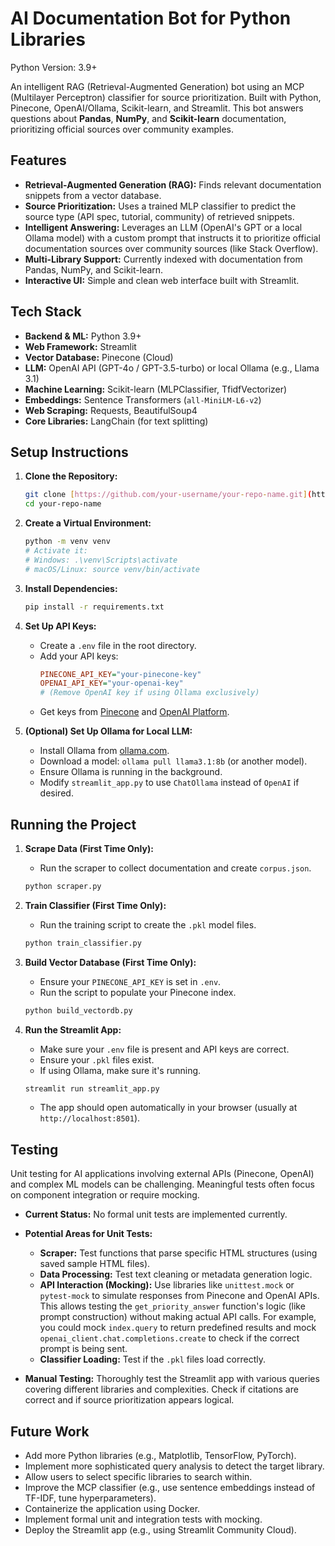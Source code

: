 # AI Documentation Bot for Python Libraries

Python Version: 3.9+

An intelligent RAG (Retrieval-Augmented Generation) bot using an MCP (Multilayer Perceptron) classifier for source prioritization. Built with Python, Pinecone, OpenAI/Ollama, Scikit-learn, and Streamlit. This bot answers questions about **Pandas**, **NumPy**, and **Scikit-learn** documentation, prioritizing official sources over community examples.

## Features

* **Retrieval-Augmented Generation (RAG):** Finds relevant documentation snippets from a vector database.
* **Source Prioritization:** Uses a trained MLP classifier to predict the source type (API spec, tutorial, community) of retrieved snippets.
* **Intelligent Answering:** Leverages an LLM (OpenAI's GPT or a local Ollama model) with a custom prompt that instructs it to prioritize official documentation sources over community sources (like Stack Overflow).
* **Multi-Library Support:** Currently indexed with documentation from Pandas, NumPy, and Scikit-learn.
* **Interactive UI:** Simple and clean web interface built with Streamlit.

## Tech Stack

* **Backend & ML:** Python 3.9+
* **Web Framework:** Streamlit
* **Vector Database:** Pinecone (Cloud)
* **LLM:** OpenAI API (GPT-4o / GPT-3.5-turbo) or local Ollama (e.g., Llama 3.1)
* **Machine Learning:** Scikit-learn (MLPClassifier, TfidfVectorizer)
* **Embeddings:** Sentence Transformers (`all-MiniLM-L6-v2`)
* **Web Scraping:** Requests, BeautifulSoup4
* **Core Libraries:** LangChain (for text splitting)

## Setup Instructions

1.  **Clone the Repository:**
    ```bash
    git clone [https://github.com/your-username/your-repo-name.git](https://github.com/your-username/your-repo-name.git)
    cd your-repo-name
    ```

2.  **Create a Virtual Environment:**
    ```bash
    python -m venv venv
    # Activate it:
    # Windows: .\venv\Scripts\activate
    # macOS/Linux: source venv/bin/activate
    ```

3.  **Install Dependencies:**
    ```bash
    pip install -r requirements.txt
    ```

4.  **Set Up API Keys:**
    * Create a `.env` file in the root directory.
    * Add your API keys:
        ```ini
        PINECONE_API_KEY="your-pinecone-key"
        OPENAI_API_KEY="your-openai-key"
        # (Remove OpenAI key if using Ollama exclusively)
        ```
    * Get keys from [Pinecone](https://app.pinecone.io/) and [OpenAI Platform](https://platform.openai.com/).

5.  **(Optional) Set Up Ollama for Local LLM:**
    * Install Ollama from [ollama.com](https://ollama.com/download).
    * Download a model: `ollama pull llama3.1:8b` (or another model).
    * Ensure Ollama is running in the background.
    * Modify `streamlit_app.py` to use `ChatOllama` instead of `OpenAI` if desired.

## Running the Project

1.  **Scrape Data (First Time Only):**
    * Run the scraper to collect documentation and create `corpus.json`.
    ```bash
    python scraper.py
    ```

2.  **Train Classifier (First Time Only):**
    * Run the training script to create the `.pkl` model files.
    ```bash
    python train_classifier.py
    ```

3.  **Build Vector Database (First Time Only):**
    * Ensure your `PINECONE_API_KEY` is set in `.env`.
    * Run the script to populate your Pinecone index.
    ```bash
    python build_vectordb.py
    ```

4.  **Run the Streamlit App:**
    * Make sure your `.env` file is present and API keys are correct.
    * Ensure your `.pkl` files exist.
    * If using Ollama, make sure it's running.
    ```bash
    streamlit run streamlit_app.py
    ```
    * The app should open automatically in your browser (usually at `http://localhost:8501`).

## Testing

Unit testing for AI applications involving external APIs (Pinecone, OpenAI) and complex ML models can be challenging. Meaningful tests often focus on component integration or require mocking.

* **Current Status:** No formal unit tests are implemented currently.
* **Potential Areas for Unit Tests:**
    * **Scraper:** Test functions that parse specific HTML structures (using saved sample HTML files).
    * **Data Processing:** Test text cleaning or metadata generation logic.
    * **API Interaction (Mocking):** Use libraries like `unittest.mock` or `pytest-mock` to simulate responses from Pinecone and OpenAI APIs. This allows testing the `get_priority_answer` function's logic (like prompt construction) without making actual API calls. For example, you could mock `index.query` to return predefined results and mock `openai_client.chat.completions.create` to check if the correct prompt is being sent.
    * **Classifier Loading:** Test if the `.pkl` files load correctly.

* **Manual Testing:** Thoroughly test the Streamlit app with various queries covering different libraries and complexities. Check if citations are correct and if source prioritization appears logical.

## Future Work

* Add more Python libraries (e.g., Matplotlib, TensorFlow, PyTorch).
* Implement more sophisticated query analysis to detect the target library.
* Allow users to select specific libraries to search within.
* Improve the MCP classifier (e.g., use sentence embeddings instead of TF-IDF, tune hyperparameters).
* Containerize the application using Docker.
* Implement formal unit and integration tests with mocking.
* Deploy the Streamlit app (e.g., using Streamlit Community Cloud).
